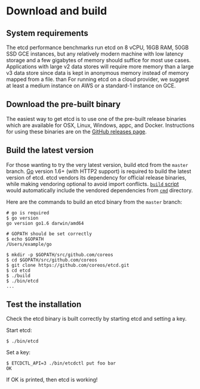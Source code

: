 # Download and build

## System requirements

The etcd performance benchmarks run etcd on 8 vCPU, 16GB RAM, 50GB SSD GCE instances, but any relatively modern machine with low latency storage and a few gigabytes of memory should suffice for most use cases. Applications with large v2 data stores will require more memory than a large v3 data store since data is kept in anonymous memory instead of memory mapped from a file. than For running etcd on a cloud provider, we suggest at least a medium instance on AWS or a standard-1 instance on GCE.

## Download the pre-built binary

The easiest way to get etcd is to use one of the pre-built release binaries which are available for OSX, Linux, Windows, appc, and Docker. Instructions for using these binaries are on the [GitHub releases page][github-release].

## Build the latest version

For those wanting to try the very latest version, build etcd from the `master` branch.
[Go](https://golang.org/) version 1.6+ (with HTTP2 support) is required to build the latest version of etcd.
etcd vendors its dependency for official release binaries, while making vendoring optional to avoid import conflicts.
[`build` script][build-script] would automatically include the vendored dependencies from [`cmd`][cmd-directory] directory.  

Here are the commands to build an etcd binary from the `master` branch:

```
# go is required
$ go version
go version go1.6 darwin/amd64

# GOPATH should be set correctly
$ echo $GOPATH
/Users/example/go

$ mkdir -p $GOPATH/src/github.com/coreos
$ cd $GOPATH/src/github.com/coreos
$ git clone https://github.com/coreos/etcd.git
$ cd etcd
$ ./build
$ ./bin/etcd
...
```

## Test the installation

Check the etcd binary is built correctly by starting etcd and setting a key.

Start etcd:

```
$ ./bin/etcd
```

Set a key:

```
$ ETCDCTL_API=3 ./bin/etcdctl put foo bar
OK
```

If OK is printed, then etcd is working!

[github-release]: https://github.com/coreos/etcd/releases/
[go]: https://golang.org/doc/install
[build-script]: ../build
[cmd-directory]: ../cmd

